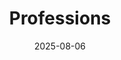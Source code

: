 ---
title: Professions
description: A collection of resources concerning professions and the foremost gathering place of players dedicated to wynncraft proffing.
date: 2025-08-06
image: "@assets/docs/guides/professions.png"
location: https://discord.gg/eeddCZE
imageAlt: The wynncraft prof logo
category:
  - Discord
  - Activity
  - Leaderboard
  - Information
---